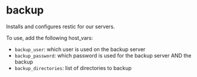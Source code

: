 # backup

Installs and configures restic for our servers.

To use, add the following host_vars:

 - `backup_user`: which user is used on the backup server
 - `backup_password`: which password is used for the backup server AND the backup
 - `backup_directories`: list of directories to backup